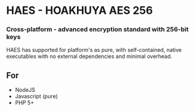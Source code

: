 # HAES - HOAKHUYA AES 256
### Cross-platform - advanced encryption standard with 256-bit keys
HAES has supported for platform's as pure, with self-contained, native executables with no external dependencies and minimal overhead.

## For
- NodeJS
- Javascript (pure)
- PHP 5+
